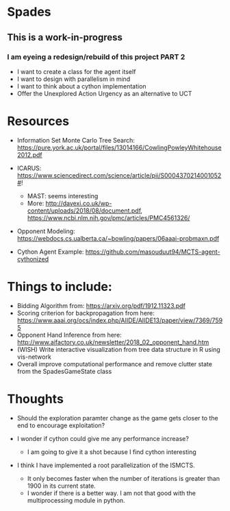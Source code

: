 # Spades

## This is a work-in-progress 

### I am eyeing a redesign/rebuild of this project PART 2
- I want to create a class for the agent itself
- I want to design with parallelism in mind
- I want to think about a cython implementation
- Offer the Unexplored Action Urgency as an alternative to UCT

# Resources
- Information Set Monte Carlo Tree Search: https://pure.york.ac.uk/portal/files/13014166/CowlingPowleyWhitehouse2012.pdf
- ICARUS: https://www.sciencedirect.com/science/article/pii/S0004370214001052#!
    - MAST: seems interesting
    - More: http://davexi.co.uk/wp-content/uploads/2018/08/document.pdf, https://www.ncbi.nlm.nih.gov/pmc/articles/PMC4561326/
- Opponent Modeling: https://webdocs.cs.ualberta.ca/~bowling/papers/06aaai-probmaxn.pdf

- Cython Agent Example: https://github.com/masouduut94/MCTS-agent-cythonized

# Things to include:
- Bidding Algorithm from: https://arxiv.org/pdf/1912.11323.pdf
- Scoring criterion for backpropagation from here: https://www.aaai.org/ocs/index.php/AIIDE/AIIDE13/paper/view/7369/7595
- Opponent Hand Inference from here: http://www.aifactory.co.uk/newsletter/2018_02_opponent_hand.htm
- (WISH) Write interactive visualization from tree data structure in R using vis-network
- Overall improve computational performance and remove clutter state from the SpadesGameState class


# Thoughts
- Should the exploration paramter change as the game gets closer to the end to encourage exploitation?
- I wonder if cython could give me any performance increase?  
    - I am going to give it a shot because I find cython interesting
  
- I think I have implemented a root parallelization of the ISMCTS.  
    - It only becomes faster when the number of iterations is greater than 1900 in its current state.
    - I wonder if there is a better way. I am not that good with the multiprocessing module in python.
